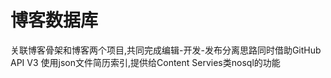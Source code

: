 [](https://travis-ci.org/yeanzhi/blog-database)

# 博客数据库

关联博客骨架和博客两个项目,共同完成编辑-开发-发布分离思路同时借助GitHub API V3 使用json文件简历索引,提供给Content Servies类nosql的功能

